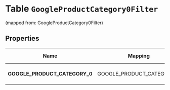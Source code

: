 
# Table `GoogleProductCategory0Filter`
(mapped from: GoogleProductCategory0Filter)

## Properties
Name | Mapping | SQL Type | Default | Type | Description | Notes
---- | ------- | -------- | ------- | ---- | ----------- | -----
**GOOGLE_PRODUCT_CATEGORY_0** | GOOGLE_PRODUCT_CATEGORY_0 | long NOT NULL |  | [**CatalogsProductGroupMultipleStringListCriteria**](.md) |  |  [foreignkey]



